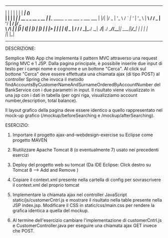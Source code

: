  _    _      _                           ___ _____ _____   _____                  _          
| |  | |    | |                         |  ___|                (_)         
| |  | | ___| |__   __ _ _ __  _ __     | |____  _____ _ __ ___ _ ___  ___ 
| |/\| |/ _ | '_ \ / _` | '_ \| '_ \    |  __\ \/ / _ | '__/ __| / __|/ _ \
\  /\  |  __| |_) | (_| | |_) | |_) |   | |___>  |  __| | | (__| \__ |  __/
 \/  \/ \___|_.__/ \__,_| .__/| .__/    \____/_/\_\___|_|  \___|_|___/\___|
                        | |   | |                                                            
                        |_|   |_|                                                           
*************************************************************************************************************************************

DESCRIZIONE:

Semplice Web App che implementa il pattern MVC attraverso una request Spring MVC e 1 JSP.
Dalla pagina principale, è possibile inserire due input di testo per i campi nome e cognome e un bottone "Cerca".
Al click sul bottone "Cerca" deve essere effettuata una chiamata ajax (di tipo POST) al controller Spring che invoca il metodo findAccountsByCustomerNameAndSurnameOrderedByAccountNumber del BankService con i due parametri in input.
Il risultato viene visualizzato in una jsp con i dati in tabella (per ogni riga, visualizziamo account number,description, total balance).

Il layout grafico della pagina deve essere identico a quello rappresentato nel mock-up grafico (/mockup/beforeSearching e /mockup/afterSearching).

ESERCIZIO:

1. Importare il progetto ajax-and-webdesign-exercise su Eclipse come progetto MAVEN

2. Riutilizzare Apache Tomcat 8 (o eventualmente 7) usato nei precedenti esercizi

3. Deploy del progetto web su tomcat (Da IDE Eclipse: Click destro su Tomcat 8 --> Add and Remove )

4. Copiare il context.xml presente nella cartella di config per sovrascrivere il context.xml del proprio tomcat

8. Implementare la chiamata ajax nel controller JavaScript static/js/customerCntrl.js e mostrare il risultato nella table presente nella JSP index.jsp. Modificare il CSS in static/css/main.css per rendere la grafica identica a quella del mockup.

9. Al termine dell'esercizio cambiare l'implementazione di customerCntrl.js e CustomerController.java per eseguire una chiamata ajax GET invece che POST.